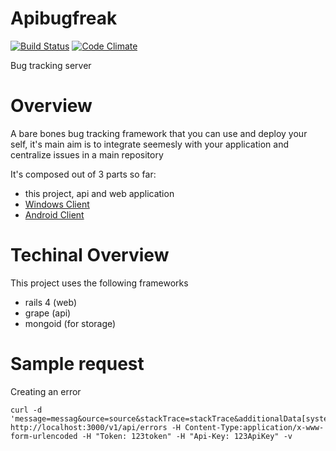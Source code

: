 Apibugfreak
===========
[![Build Status](https://travis-ci.org/Agilefreaks/apibugfreak.png?branch=staging)](https://travis-ci.org/Agilefreaks/apibugfreak)
[![Code Climate](https://codeclimate.com/github/Agilefreaks/apibugfreak.png)](https://codeclimate.com/github/Agilefreaks/apibugfreak)

Bug tracking server

Overview
========
A bare bones bug tracking framework that you can use and deploy your self, it's main aim is to integrate seemesly 
with your application and centralize issues in a main repository

It's composed out of 3 parts so far:
- this project, api and web application
- [Windows Client](https://github.com/balauru/winbugfreak)
- [Android Client](https://github.com/Agilefreaks/droidbugfreak)


Techinal Overview
=================

This project uses the following frameworks
- rails 4 (web)
- grape (api)
- mongoid (for storage)

Sample request
==============

Creating an error
```
curl -d 'message=messag&ource=source&stackTrace=stackTrace&additionalData[system]=system&additionalData[version]=1.0.0.0' http://localhost:3000/v1/api/errors -H Content-Type:application/x-www-form-urlencoded -H "Token: 123token" -H "Api-Key: 123ApiKey" -v
```
